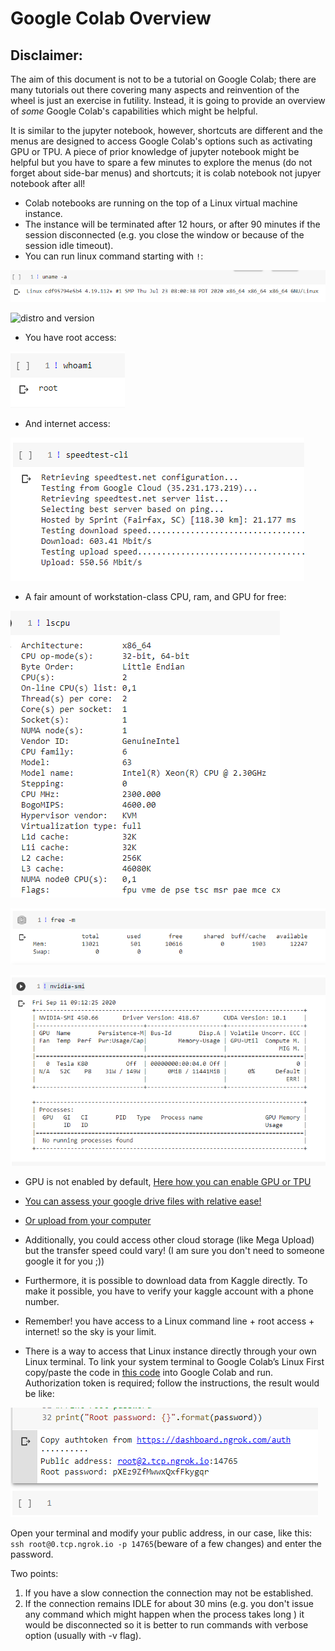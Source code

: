 # Google Colab Overview
## Disclaimer:
The aim of this document is not to be a tutorial on Google Colab; there are many tutorials out there covering many aspects and reinvention of the wheel is just an exercise in futility. Instead, it is going to provide an overview of *some* Google Colab's capabilities which might be helpful.

It is similar to the jupyter notebook, however, shortcuts are different and the menus are designed to access Google Colab's options such as activating GPU or TPU. A piece of prior knowledge of jupyter notebook might be helpful but you have to spare a few minutes to explore the menus (do not forget about side-bar menus) and shortcuts; it is colab notebook not jupyer notebook after all!

* Colab notebooks are running on the top of a Linux virtual machine instance.
 * The instance will be terminated after 12 hours, or after 90 minutes if the session disconnected (e.g. you close the window or because of the session idle timeout). 
 * You can run linux command starting with `!`: 

![uname](/pics/linux.png "Linux")

![distro and version](ubuntu.png "Ubuntu")


  * You have root access:

![root](/pics/root.png "Root")

  * And internet access:

![internet](/pics/internet.png "Speed test")

* A fair amount of workstation-class CPU, ram, and GPU for free:

![cpu](/pics/cpu.png "cpu")

![ram](/pics/ram.png "ram")

![gpu](/pics/gpu.png "gpu")

* GPU is not enabled by default, [Here how you can enable GPU or TPU](https://lmgtfy.com/?q=how+to+enable+GPU+or+TPU+on+google+colab)

 
* [You can assess your google drive files with relative ease!](https://lmgtfy.com/?q=how+to+access+google+drive+in+google+colab)
 
 * [Or upload from your computer](https://lmgtfy.com/?q=upload+file+from+computer+to+google+colab&s=t)
 
 *  Additionally, you could access other cloud storage (like Mega Upload) but the transfer speed could vary! (I am sure you don't need to someone google it for you ;))
 
*  Furthermore, it is possible to download data from Kaggle directly. To make it possible, you have to verify your kaggle account with a phone number.
 
* Remember! you have access to a Linux command line + root access + internet! so the sky is your limit.
 
* There is a way to access that Linux instance directly through your own Linux terminal. To link your system terminal to Google Colab’s Linux First copy/paste the code in  [this code](https://gist.github.com/IAmSuyogJadhav/0371b90411746f91513c6ccc25274aa0) into Google Colab and run. Authorization token is required; follow the instructions, the result would be like:

![ngrok](/pics/ngrok.png "ngrok")

Open your terminal and modify your public address, in our case, like this: `ssh root@0.tcp.ngrok.io -p 14765`(beware of a few changes) and enter the password.

Two points:

1)  If you have a slow connection the connection may not be established.
2) If the connection remains IDLE for about 30 mins (e.g. you don't issue any command which might happen when the process takes long ) it would be disconnected so it is better to run commands with verbose option (usually with -v flag).


